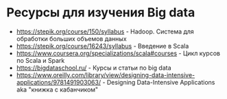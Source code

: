 # Ресурсы для изучения Big data

* https://stepik.org/course/150/syllabus - Hadoop. Система для обработки больших объемов данных
* https://stepik.org/course/16243/syllabus - Введение в Scala
* https://www.coursera.org/specializations/scala#courses - Цикл курсов по Scala и Spark
* https://bigdataschool.ru/ - Курсы и статьи по big data
* https://www.oreilly.com/library/view/designing-data-intensive-applications/9781491903063/ - Designing Data-Intensive Applications aka "книжка с кабанчиком"
